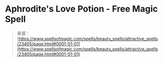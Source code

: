 <!--yml
category: 未分类
date: 2024-06-12 19:08:31
-->

# Aphrodite's Love Potion - Free Magic Spell

> 来源：[https://www.spellsofmagic.com/spells/beauty_spells/attractive_spells/23405/page.html#0001-01-01](https://www.spellsofmagic.com/spells/beauty_spells/attractive_spells/23405/page.html#0001-01-01)